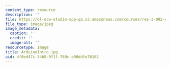 ```yaml
---
content_type: resource
description: ''
file: https://ol-ocw-studio-app-qa.s3.amazonaws.com/courses/res-3-002-collaborative-design-and-creative-expression-with-arduino-microcontrollers-january-iap-2017/4f0ed47c34b59f1f769ce90ddfe76162_ArduinoIntro.jpg
file_type: image/jpeg
image_metadata:
  caption: ''
  credit: ''
  image-alt: ''
resourcetype: Image
title: ArduinoIntro.jpg
uid: 4f0ed47c-34b5-9f1f-769c-e90ddfe76162
---
```


